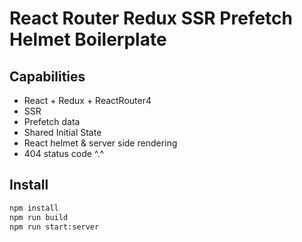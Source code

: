 # React Router Redux SSR Prefetch Helmet Boilerplate

## Capabilities
* React + Redux + ReactRouter4
* SSR
* Prefetch data
* Shared Initial State
* React helmet & server side rendering
* 404 status code ^.^

## Install
``` bash
npm install
npm run build
npm run start:server
```
